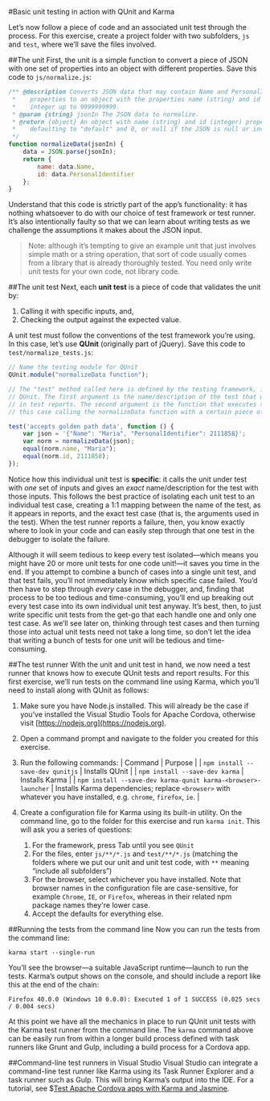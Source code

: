 <properties pageTitle="Basic unit testing with QUnit and Karma"
  description="Basic unit testing with QUnit and Karma"
  services=""
  documentationCenter=""
  authors="Kraig Brockschmidt" />

#Basic unit testing in action with QUnit and Karma

Let’s now follow a piece of code and an associated unit test through the process. For this exercise, create a project folder with two subfolders, ```js``` and ```test```, where we’ll save the files involved.

##The unit
First, the unit is a simple function to convert a piece of JSON with one set of properties into an object with different properties. Save this code to ```js/normalize.js```:

```javascript
/** @description Converts JSON data that may contain Name and PersonalIdentifier 
 *    properties to an object with the properties name (string) and id (positive 
 *    integer up to 9999999999.
 * @param {string} jsonIn The JSON data to normalize.
 * @return {object} An object with name (string) and id (integer) properties,
 *    defaulting to "default" and 0, or null if the JSON is null or invalid.
 */
function normalizeData(jsonIn) {
    data = JSON.parse(jsonIn);
    return {
        name: data.Name,
        id: data.PersonalIdentifier
    };
}
```

Understand that this code is strictly part of the app’s functionality: it has nothing whatsoever to do with our choice of test framework or test runner. It’s also intentionally faulty so that we can learn about writing tests as we challenge the assumptions it makes about the JSON input.

>Note: although it’s tempting to give an example unit that just involves simple math or a string operation, that sort of code usually comes from a library that is already thoroughly tested. You need only write unit tests for your own code, not library code.

##The unit test
Next, each **unit test** is a piece of code that validates the unit by:

1. Calling it with specific inputs, and,
2. Checking the output against the expected value.

A unit test must follow the conventions of the test framework you’re using. In this case, let’s use **QUnit** (originally part of jQuery). Save this code to ```test/normalize_tests.js```:

```javascript
// Name the testing module for QUnit
QUnit.module("normalizeData function");

// The "test" method called here is defined by the testing framework, in this case
// QUnit. The first argument is the name/description of the test that will appear 
// in test reports. The second argument is the function that executes the test, in
// this case calling the normalizeData function with a certain piece of test data.

test('accepts golden path data', function () {
    var json = '{"Name": "Maria", "PersonalIdentifier": 2111858}';
    var norm = normalizeData(json);
    equal(norm.name, "Maria");
    equal(norm.id, 2111858);
});
```

Notice how this individual unit test is **specific**: it calls the unit under test with *one* set of inputs and gives an *exact* name/description for the test with those inputs. This follows the best practice of isolating each unit test to an individual test case, creating a 1:1 mapping between the name of the test, as it appears in reports, and the exact test case (that is, the arguments used in the test). When the test runner reports a failure, then, you know exactly where to look in your code and can easily step through that one test in the debugger to isolate the failure.

Although it will seem tedious to keep every test isolated—which means you might have 20 or more unit tests for one code unit!—it saves you time in the end. If you attempt to combine a bunch of cases into a single unit test, and that test fails, you’ll not immediately know which specific case failed. You’d then have to step through *every* case in the debugger, and, finding that process to be too tedious and time-consuming, you’ll end up breaking out every test case into its own individual unit test anyway. It’s best, then, to just write specific unit tests from the get-go that each handle one and only one test case. As we’ll see later on, thinking through test cases and then turning those into actual unit tests need not take a long time, so don’t let the idea that writing a bunch of tests for one unit will be tedious and time-consuming.

##The test runner
With the unit and unit test in hand, we now need a test runner that knows how to execute QUnit tests and report results. For this first exercise, we’ll run tests on the command line using Karma, which you’ll need to install along with QUnit as follows:

1.	Make sure you have Node.js installed. This will already be the case if you’ve installed the Visual Studio Tools for Apache Cordova, otherwise visit [https://nodejs.org](https://nodejs.org).  
2.	Open a command prompt and navigate to the folder you created for this exercise.
3.	Run the following commands:
| Command | Purpose |
| ```npm install --save-dev qunitjs``` | Installs QUnit |
| ```npm install --save-dev karma``` | Installs Karma |
| ```npm install --save-dev karma-qunit karma-<browser>-launcher``` | Installs Karma dependencies; replace ```<browser>``` with whatever you have installed, e.g. ```chrome```, ```firefox```, ```ie```. |

4.	Create a configuration file for Karma using its built-in utility. On the command line, go to the folder for this exercise and run ```karma init```. This will ask you a series of questions:
	1.	For the framework, press Tab until you see ```QUnit```
	2.	For the files, enter ```js/**/*.js``` and ```test/**/*.js``` (matching the folders where we put our unit and unit test code, with ```**``` meaning “include all subfolders”)
	3.	For the browser, select whichever you have installed. Note that browser names in the configuration file are case-sensitive, for example ```Chrome```, ```IE```, or ```Firefox```, whereas in their related npm package names they're lower case.
	4.	Accept the defaults for everything else. 

##Running the tests from the command line
Now you can run the tests from the command line:

```
karma start --single-run
```

You’ll see the browser—a suitable JavaScript runtime—launch to run the tests. Karma’s output shows on the console, and should include a report like this at the end of the chain:

```Firefox 40.0.0 (Windows 10 0.0.0): Executed 1 of 1 SUCCESS (0.025 secs / 0.004 secs)```

At this point we have all the mechanics in place to run QUnit unit tests with the Karma test runner from the command line. The ```karma``` command above can be easily run from within a longer build process defined with task runners like Grunt and Gulp, including a build process for a Cordova app.

##Command-line test runners in Visual Studio
Visual Studio can integrate a command-line test runner like Karma using its Task Runner Explorer and a task runner such as Gulp. This will bring Karma’s output into the IDE. For a tutorial, see $[Test Apache Cordova apps with Karma and Jasmine](../tutorial-testing-cordova/Karma.md). 
